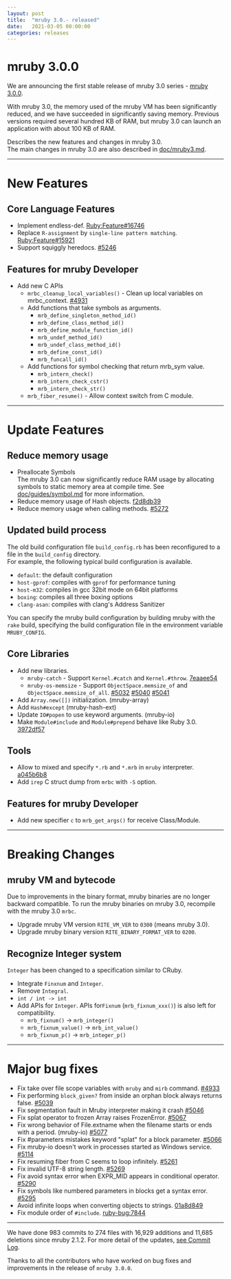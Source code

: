 ```yaml
---
layout: post
title:  "mruby 3.0.- released"
date:   2021-03-05 00:00:00
categories: releases
---
```


# mruby 3.0.0

We are announcing the first stable release of mruby 3.0 series - [mruby 3.0.0](https://github.com/mruby/mruby/releases/tag/3.0.0).

With mruby 3.0, the memory used of the mruby VM has been significantly reduced, and we have succeeded in significantly saving memory.
Previous versions required several hundred KB of RAM, but mruby 3.0 can launch an application with about 100 KB of RAM.

Describes the new features and changes in mruby 3.0.  
The main changes in mruby 3.0 are also described in [doc/mruby3.md](https://github.com/mruby/mruby/blob/master/doc/mruby3.md).

---

# New Features

## Core Language Features

- Implement endless-def. [Ruby:Feature#16746](https://bugs.ruby-lang.org/issues/16746)
- Replace `R-assignment` by `single-line pattern matching`. [Ruby:Feature#15921](https://bugs.ruby-lang.org/issues/15921)
- Support squiggly heredocs. [#5246](https://github.com/mruby/mruby/pull/5246)

## Features for mruby Developer

- Add new C APIs
  - `mrbc_cleanup_local_variables()` - Clean up local variables on mrbc_context. [#4931](https://github.com/mruby/mruby/pull/4931)
  - Add functions that take symbols as arguments.
    - `mrb_define_singleton_method_id()`
    - `mrb_define_class_method_id()`
    - `mrb_define_module_function_id()`
    - `mrb_undef_method_id()`
    - `mrb_undef_class_method_id()`
    - `mrb_define_const_id()`
    - `mrb_funcall_id()`
  - Add functions for symbol checking that return mrb_sym value.
    - `mrb_intern_check()`
    - `mrb_intern_check_cstr()`
    - `mrb_intern_check_str()`
  - `mrb_fiber_resume()` - Allow context switch from C module.

---

# Update Features

## Reduce memory usage

- Preallocate Symbols  
  The mruby 3.0 can now significantly reduce RAM usage by allocating symbols to static memory area at compile time. See [doc/guides/symbol.md](https://github.com/mruby/mruby/blob/master/doc/guides/symbol.md) for more information.
- Reduce memory usage of Hash objects. [f2d8db39](https://github.com/mruby/mruby/commit/f2d8db39)
- Reduce memory usage when calling methods. [#5272](https://github.com/mruby/mruby/pull/5272)

## Updated build process

The old build configuration file `build_config.rb` has been reconfigured to a file in the `build_config` directory.  
For example, the following typical build configuration is available.

- `default`: the default configuration
- `host-gprof`: compiles with `gprof` for performance tuning
- `host-m32`: compiles in gcc 32bit mode on 64bit platforms
- `boxing`: compiles all three boxing options
- `clang-asan`: compiles with clang's Address Sanitizer

You can specify the mruby build configuration by building mruby with the `rake` build, specifying the build configuration file in the environment variable `MRUBY_CONFIG`.

## Core Libraries

- Add new libraries.
  - `mruby-catch` - Support `Kernel.#catch` and `Kernel.#throw`. [7eaaee54](https://github.com/mruby/mruby/commit/7eaaee54)
  - `mruby-os-memsize` - Support `ObjectSpace.memsize_of` and `ObjectSpace.memsize_of_all`. [#5032](https://github.com/mruby/mruby/pull/5032) [#5040](https://github.com/mruby/mruby/pull/5040) [#5041](https://github.com/mruby/mruby/pull/5041)
- Add `Array.new([])` initialization. (mruby-array)
- Add `Hash#except` (mruby-hash-ext)
- Update `IO#popen` to use keyword arguments. (mruby-io)
- Make `Module#include` and `Module#prepend` behave like Ruby 3.0. [3972df57](https://github.com/mruby/mruby/commit/3972df57)

## Tools

- Allow to mixed and specify `*.rb` and `*.mrb` in `mruby` interpreter. [a045b6b8](https://github.com/mruby/mruby/commit/a045b6b8)
- Add `irep` C struct dump from `mrbc` with `-S` option.

## Features for mruby Developer

- Add new specifier `c` to `mrb_get_args()` for receive Class/Module.

---

# Breaking Changes

## mruby VM and bytecode

Due to improvements in the binary format, mruby binaries are no longer backward compatible. 
To run the mruby binaries on mruby 3.0, recompile with the mruby 3.0 `mrbc`.

- Upgrade mruby VM version `RITE_VM_VER` to `0300` (means mruby 3.0).
- Upgrade mruby binary version `RITE_BINARY_FORMAT_VER` to `0200`.

## Recognize Integer system

`Integer` has been changed to a specification similar to CRuby.

- Integrate `Finxnum` and `Integer`.
- Remove `Integral`.
- `int / int -> int`
- Add APIs for `Integer`.  APIs for`Fixnum` (`mrb_fixnum_xxx()`) is also left for compatibility.
  - `mrb_fixnum()` -> `mrb_integer()`
  - `mrb_fixnum_value()` -> `mrb_int_value()`
  - `mrb_fixnum_p()` -> `mrb_integer_p()`

---

# Major bug fixes

- Fix take over file scope variables with `mruby` and `mirb` command. [#4933](https://github.com/mruby/mruby/issues/4933)
- Fix performing `block_given?` from inside an orphan block always returns false. [#5039](https://github.com/mruby/mruby/issues/5039)
- Fix segmentation fault in Mruby interpreter making it crash [#5046](https://github.com/mruby/mruby/issues/5046)
- Fix splat operator to frozen Array raises FrozenError. [#5067](https://github.com/mruby/mruby/issues/5067)
- Fix wrong behavior of File.extname when the filename starts or ends with a period. (mruby-io) [#5077](https://github.com/mruby/mruby/issues/5077)
- Fix #parameters mistakes keyword "splat" for a block parameter. [#5066](https://github.com/mruby/mruby/issues/5066)
- Fix mruby-io doesn't work in processes started as Windows service. [#5114](https://github.com/mruby/mruby/issues/5114)
- Fix resuming fiber from C seems to loop infinitely. [#5261](https://github.com/mruby/mruby/issues/5261)
- Fix invalid UTF-8 string length. [#5269](https://github.com/mruby/mruby/issues/5269)
- Fix avoid syntax error when EXPR_MID appears in conditional operator. [#5290](https://github.com/mruby/mruby/issues/5290)
- Fix symbols like numbered parameters in blocks get a syntax error. [#5295](https://github.com/mruby/mruby/issues/5295)
- Avoid infinite loops when converting objects to strings. [01a8d849](https://github.com/mruby/mruby/commit/01a8d849)
- Fix module order of `#include`. [ruby-bug:7844](https://bugs.ruby-lang.org/issues/7844)

---

We have done 983 commits to 274 files with 16,929 additions and 11,685 deletions since mruby 2.1.2. For more detail of the updates, [see Commit Log](https://github.com/mruby/mruby/compare/2.1.2...3.0.0).

Thanks to all the contributors who have worked on bug fixes and improvements in the release of `mruby 3.0.0`.
